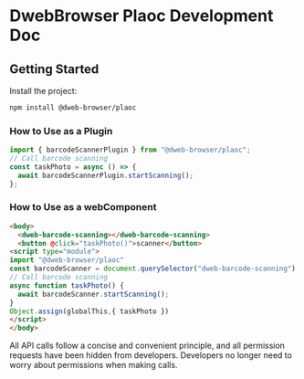 # DwebBrowser Plaoc Development Doc

## Getting Started

Install the project:

```bash
npm install @dweb-browser/plaoc
```

### How to Use as a Plugin

```typescript
import { barcodeScannerPlugin } from "@dweb-browser/plaoc";
// Call barcode scanning
const taskPhoto = async () => {
  await barcodeScannerPlugin.startScanning();
};
```

### How to Use as a webComponent

```html
<body>
  <dweb-barcode-scanning></dweb-barcode-scanning>
  <button @click="taskPhoto()">scanner</button>
<script type="module">
import "@dweb-browser/plaoc"
const barcodeScanner = document.querySelector("dweb-barcode-scanning")!
// Call barcode scanning
async function taskPhoto() {
  await barcodeScanner.startScanning();
}
Object.assign(globalThis,{ taskPhoto })
</script>
</body>
```

All API calls follow a concise and convenient principle, and all permission requests have been hidden from developers. Developers no longer need to worry about permissions when making calls.
